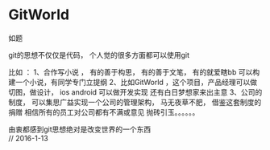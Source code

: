# GitWorld

如题

git的思想不仅仅是代码， 个人觉的很多方面都可以使用git

比如 ：
    1、合作写小说 ， 有的善于构思， 有的善于文笔， 有的就爱瞎bb
        可以构建一个小说，有同学专门立提纲
    2、比如GitWorld ，这个项目，产品经理可以做切图，做设计， ios android 可以做开发实现
        还有白日梦想家来出主意
    3、公司的制度， 可以集思广益实现一个公司的管理架构， 马无夜草不肥， 借鉴这套制度的捐赠
        相信所有的员工对公司都有不满或意见
    抛砖引玉。。。。。。
    
由衷都感到git思想绝对是改变世界的一个东西     
// 2016-1-13
